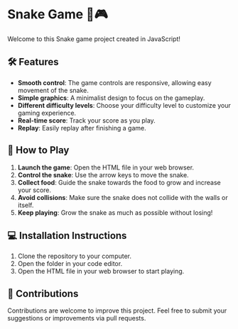 # Snake Game 🐍🎮

Welcome to this Snake game project created in JavaScript! 

## 🛠️ Features

- **Smooth control**: The game controls are responsive, allowing easy movement of the snake.
- **Simple graphics**: A minimalist design to focus on the gameplay.
- **Different difficulty levels**: Choose your difficulty level to customize your gaming experience.
- **Real-time score**: Track your score as you play.
- **Replay**: Easily replay after finishing a game.

## 🎯 How to Play

1. **Launch the game**: Open the HTML file in your web browser.
2. **Control the snake**: Use the arrow keys to move the snake.
3. **Collect food**: Guide the snake towards the food to grow and increase your score.
4. **Avoid collisions**: Make sure the snake does not collide with the walls or itself.
5. **Keep playing**: Grow the snake as much as possible without losing!

## 💻 Installation Instructions

1. Clone the repository to your computer.
2. Open the folder in your code editor.
3. Open the HTML file in your web browser to start playing.

## 🤝 Contributions

Contributions are welcome to improve this project. Feel free to submit your suggestions or improvements via pull requests.
